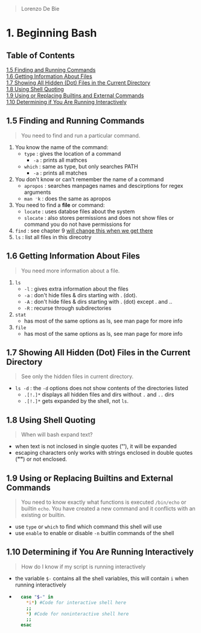 > Lorenzo De Bie 

# 1. Beginning Bash
## Table of Contents
[1.5 Finding and Running Commands](#15-finding-and-running-commands)  
[1.6 Getting Information About Files](#16-getting-information-about-files)  
[1.7 Showing All Hidden (Dot) Files in the Current Directory](#17-showing-all-hidden-dot-files-in-the-current-directory)  
[1.8 Using Shell Quoting](#18-using-shell-quoting)  
[1.9 Using or Replacing Builtins and External Commands](#19-using-or-replacing-builtins-and-external-commands)  
[1.10 Determining if You Are Running Interactively](#110-determining-if-you-are-running-interactively)  


## 1.5 Finding and Running Commands
>You need to find and run a particular command.  
1. You know the name of the command:
   * `type` : gives the location of a command
     * `-a` : prints all mathces
   * `which` : same as type, but only searches PATH
     * `-a` : prints all matches
2. You don't know or can't remember the name of a command
   * `apropos` : searches manpages names and descirptions for regex arguments
   * `man ⁻k` : does the same as apropos
3. You need to find a **file** or command:
   * `locate` : uses databse files about the system
   * `slocate` : also stores permissions and does not show files or command you do not have permissions for
4. `find` : see chapter 9 [will change this when we get there](https://www.youtube.com/watch?v=KpXsfimrkFo)
5. `ls` : list all files in this direcotry

## 1.6 Getting Information About Files
>You need more information about a file.
1. `ls`
   * `-l` : gives extra information about the files
   * `-a` : don't hide files & dirs starting with . (dot).
   * `-A` : don't hide files & dirs starting with . (dot) except . and ..
   * `-R` : recurse through subdirectories
2. `stat`
   * has most of the same options as ls, see man page for more info
3. `file`
   * has most of the same options as ls, see man page for more info

## 1.7 Showing All Hidden (Dot) Files in the Current Directory
>See only the hidden files in current directory.
* `ls -d` : the `-d` options does not show contents of the directories listed
  * `.[!.]*` displays all hidden files and dirs without `.` and `..` dirs
  * `.[!.]*` gets expanded by the shell, not `ls`.

## 1.8 Using Shell Quoting
>When will bash expand text?
* when text is not inclosed in single quotes (**''**), it will be expanded
* escaping characters only works with strings enclosed in double quotes (**""**) or not enclosed.

## 1.9 Using or Replacing Builtins and External Commands
>You need to know exactly what functions is executed `/bin/echo` or builtin `echo`.
>You have created a new command and it conflicts with an existing or builtin.
* use `type` or `which` to find which command this shell will use
* use `enable` to enable or disable `-n` buitlin commands of the shell

## 1.10 Determining if You Are Running Interactively
>How do I know if my script is running interactively
* the variable `$-` contains all the shell variables, this will contain `i` when running interactively
* ```Bash
    case "$-" in
      *i*) #Code for interactive shell here
      ;;
      *) #Code for noninteractive shell here
      ;;
    esac
  ```